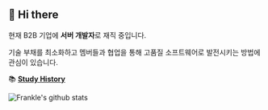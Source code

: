 ## 👋 Hi there

현재 B2B 기업에 **서버 개발자**로 재직 중입니다.

기술 부채를 최소화하고 멤버들과 협업을 통해 고품질 소프트웨어로 발전시키는 방법에 관심이 있습니다.

📚 **[Study History](https://frankle97.notion.site/Study-History-8c71e20ac51641de9830aab94d9ba43f)**

![Frankle's github stats](https://github-readme-stats.vercel.app/api?username=frankle97&show_icons=true&theme=tokyonight)
